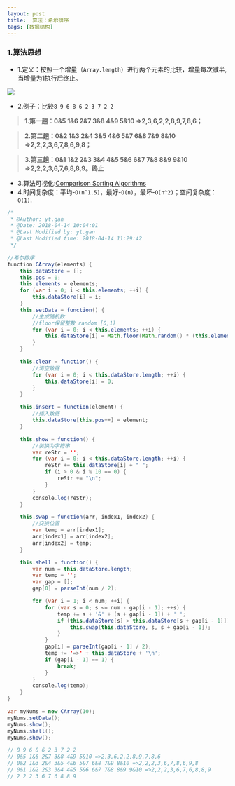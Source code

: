 ```yaml
---
layout: post
title:  算法：希尔排序
tags: [数据结构]
---
```


### 1.算法思想

- 1.定义：按照一个增量（`Array.length`）进行两个元素的比较，增量每次减半,当增量为1执行后终止。

<img src="https://gytblog.oss-cn-shenzhen.aliyuncs.com/blog/JS/Shell.gif" style="margin:0 auto">

- 2.例子：比较`8 9 6 8 6 2 3 7 2 2 `

> **1.第一趟：0&5 1&6 2&7 3&8 4&9 5&10 =>2,3,6,2,2,8,9,7,8,6；**

> **2.第二趟：0&2 1&3 2&4 3&5 4&6 5&7 6&8 7&9 8&10 =>2,2,2,3,6,7,8,6,9,8；**

> **3.第三趟：0&1 1&2 2&3 3&4 4&5 5&6 6&7 7&8 8&9 9&10 =>2,2,2,3,6,7,6,8,8,9。终止**

- 3.算法可视化:[Comparison Sorting Algorithms](https://www.cs.usfca.edu/~galles/visualization/ComparisonSort.html)
- 4.时间复杂度：平均-`O(n^1.5)`，最好-`O(n)`，最坏-`O(n^2)`；空间复杂度：`O(1)`.


```java
/*
 * @Author: yt.gan 
 * @Date: 2018-04-14 10:04:01 
 * @Last Modified by: yt.gan
 * @Last Modified time: 2018-04-14 11:29:42
 */

//希尔排序
function CArray(elements) {
    this.dataStore = [];
    this.pos = 0;
    this.elements = elements;
    for (var i = 0; i < this.elements; ++i) {
        this.dataStore[i] = i;
    }
    this.setData = function() {
        //生成随机数
        //floor保留整数 random [0,1)
        for (var i = 0; i < this.elements; ++i) {
            this.dataStore[i] = Math.floor(Math.random() * (this.elements + 1));
        }
    }

    this.clear = function() {
        //清空数据
        for (var i = 0; i < this.dataStore.length; ++i) {
            this.dataStore[i] = 0;
        }
    }

    this.insert = function(element) {
        //插入数据
        this.dataStore[this.pos++] = element;
    }

    this.show = function() {
        //装换为字符串
        var reStr = '';
        for (var i = 0; i < this.dataStore.length; ++i) {
            reStr += this.dataStore[i] + " ";
            if (i > 0 & i % 10 == 0) {
                reStr += "\n";
            }
        }
        console.log(reStr);
    }

    this.swap = function(arr, index1, index2) {
        //交换位置
        var temp = arr[index1];
        arr[index1] = arr[index2];
        arr[index2] = temp;
    }

    this.shell = function() {
        var num = this.dataStore.length;
        var temp = '';
        var gap = [];
        gap[0] = parseInt(num / 2);

        for (var i = 1; i < num; ++i) {
            for (var s = 0; s <= num - gap[i - 1]; ++s) {
                temp += s + '&' + (s + gap[i - 1]) + ' ';
                if (this.dataStore[s] > this.dataStore[s + gap[i - 1]]) {
                    this.swap(this.dataStore, s, s + gap[i - 1]);
                }
            }
            gap[i] = parseInt(gap[i - 1] / 2);
            temp += '=>' + this.dataStore + '\n';
            if (gap[i - 1] == 1) {
                break;
            }
        }
        console.log(temp);
    }
}

var myNums = new CArray(10);
myNums.setData();
myNums.show();
myNums.shell();
myNums.show();

// 8 9 6 8 6 2 3 7 2 2 
// 0&5 1&6 2&7 3&8 4&9 5&10 =>2,3,6,2,2,8,9,7,8,6
// 0&2 1&3 2&4 3&5 4&6 5&7 6&8 7&9 8&10 =>2,2,2,3,6,7,8,6,9,8
// 0&1 1&2 2&3 3&4 4&5 5&6 6&7 7&8 8&9 9&10 =>2,2,2,3,6,7,6,8,8,9
// 2 2 2 3 6 7 6 8 8 9
```